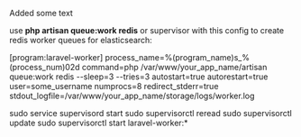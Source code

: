Added some text

use **php artisan queue:work redis** or supervisor 
with this config to create redis worker queues for elasticsearch:

[program:laravel-worker]
process_name=%(program_name)s_%(process_num)02d
command=php /var/www/your_app_name/artisan queue:work redis --sleep=3 --tries=3
autostart=true
autorestart=true
user=some_username
numprocs=8
redirect_stderr=true
stdout_logfile=/var/www/your_app_name/storage/logs/worker.log

sudo service supervisord start
sudo supervisorctl reread
sudo supervisorctl update
sudo supervisorctl start laravel-worker:*